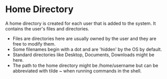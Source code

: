 # Home Directory

A home directory is created for each user that is added to the system. It contains the user's files and directories.  

* Files are directories here are usually owned by the user and they are free to modify them.
* Some filenames begin with a dot and are 'hidden' by the OS by default.
* Standard directories like Desktop, Documents, Downloads might be here.
* The path to the home directory might be /home/username but can be abbreviated with tilde ~ when running commands in the shell.
